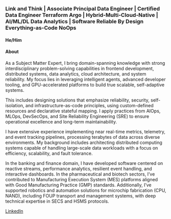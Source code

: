 
### Link and Think | Associate Principal Data Engineer | Certified Data Engineer Terraform Argo | Hybrid-Multi-Cloud-Native | AI/ML/DL Data Analytics | Software Reliable By Design Everything-as-Code NoOps

#### He/Him

#### About

As a Subject Matter Expert, I bring domain-spanning knowledge with strong interdisciplinary problem-solving capabilities in frontend development, distributed systems, data analytics, cloud architecture, and system reliability. My focus lies in leveraging intelligent agents, advanced developer tooling, and GPU-accelerated platforms to build true scalable, self-adaptive systems.

This includes designing solutions that emphasize reliability, security, self-isolation, and infrastructure-as-code principles, using custom-defined resources and declarative stateful mapping. I apply practices from AIOps, MLOps, DevSecOps, and Site Reliability Engineering (SRE) to ensure operational excellence and long-term maintainability.

I have extensive experience implementing near real-time metrics, telemetry, and event tracking pipelines, processing terabytes of data across diverse environments. My background includes architecting distributed computing systems capable of handling large-scale data workloads with a focus on efficiency, scalability, and fault tolerance.

In the banking and finance domain, I have developed software centered on reactive streams, performance analytics, resilient event handling, and interactive dashboards. In the pharmaceutical and biotech sectors, I’ve contributed to Manufacturing Execution System (MES) platforms aligned with Good Manufacturing Practice (GMP) standards. Additionally, I’ve supported robotics and automation solutions for microchip fabrication (CPU, NAND), including FOUP transport and management systems, with deep technical expertise in SECS and HSMS protocols.

[LinkedIn](https://www.linkedin.com/in/thedoytsujin/)
